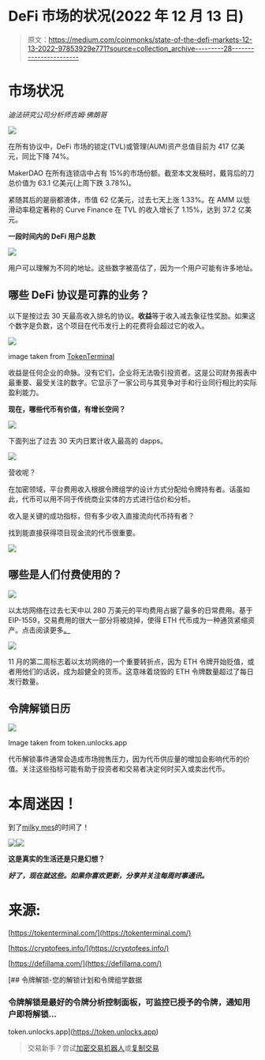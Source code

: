# DeFi 市场的状况(2022 年 12 月 13 日)

> 原文：<https://medium.com/coinmonks/state-of-the-defi-markets-12-13-2022-97853929e771?source=collection_archive---------28----------------------->

# 市场状况

*迪法研究公司分析师吉姆·佛朗哥*

![](img/240b24da63bb673848aee1bfafdfd8e3.png)

在所有协议中，DeFi 市场的锁定(TVL)或管理(AUM)资产总值目前为 417 亿美元，同比下降 74%。

MakerDAO 在所有连锁店中占有 15%的市场份额。截至本文发稿时，戴背后的刀总价值为 63.1 亿美元(上周下跌 3.78%)。

紧随其后的是丽都液体，市值 62 亿美元，过去七天上涨 1.33%。在 AMM 以低滑动率稳定著称的 Curve Finance 在 TVL 的收入增长了 1.15%，达到 37.2 亿美元。

**一段时间内的 DeFi 用户总数**

![](img/edc9e912340444ff4e87f2645fe26728.png)

用户可以理解为不同的地址。这些数字被高估了，因为一个用户可能有许多地址。

## 哪些 DeFi 协议是可靠的业务？

以下是按过去 30 天最高收入排名的协议。**收益**等于收入减去象征性奖励。如果这个数字是负数，这个项目在代币发行上的花费将会超过它的收入。

![](img/334e7ed48827d0894a9e5d018c69c47d.png)

image taken from [TokenTerminal](https://tokenterminal.com/terminal/metrics/earnings)

收益是任何企业的命脉。没有它们，企业将无法吸引投资者。这是公司财务报表中最重要、最受关注的数字。它显示了一家公司与其竞争对手和行业同行相比的实际盈利能力。

**现在，哪些代币有价值，有增长空间？**

![](img/e14e227d7433727ddee590e4b7407cca.png)

下面列出了过去 30 天内日累计收入最高的 dapps。

![](img/022dd3c260874d866cf5c4fd82036d78.png)

营收呢？

在加密领域，平台费用收入根据令牌组学的设计方式分配给令牌持有者。话虽如此，代币可以用不同于传统商业实体的方式进行估价和分析。

收入是关键的成功指标，但有多少收入直接流向代币持有者？

找到能直接获得项目现金流的代币很重要。

![](img/771c2e8846823c2f6c14a96863a512dd.png)

## 哪些是人们付费使用的？

![](img/c89a7eb43adb627dcf96acd5a42e6024.png)

以太坊网络在过去七天中以 280 万美元的平均费用占据了最多的日常费用。基于 EIP-1559，交易费用的很大一部分将被烧掉，使得 ETH 代币成为一种通货紧缩资产。点击阅读更多[。](https://legacy.ethgasstation.info/blog/eip-1559/)

![](img/5fb15cde583e05af01052e4402d1dede.png)

11 月的第二周标志着以太坊网络的一个重要转折点，因为 ETH 令牌开始贬值，或者用他们的话说，成为超健全的货币。这意味着烧毁的 ETH 令牌数量超过了每日发行数量。

## 令牌解锁日历

![](img/3a39ee8f21f815b87535529501b2eb4e.png)

Image taken from token.unlocks.app

代币解锁事件通常会造成市场抛售压力，因为代币供应量的增加会影响代币的价值。关注这些指标可能有助于投资者和交易者决定何时买入或卖出代币。

# 本周迷因！

到了[milky mes](https://milkroad.com/)的时间了！

![](img/d6a1f38cf4fd5e03ede031b64817c240.png)![](img/babe34d5d98890bf127ff85914aff94d.png)

**这是真实的生活还是只是幻想？**

***好了，现在就这些。如果你喜欢更新，分享并关注每周时事通讯。***

# 来源:

[https://tokenterminal.com/](https://tokenterminal.com/)

[https://cryptofees.info/](https://cryptofees.info/)

[https://defillama.com/](https://defillama.com/)

[](https://token.unlocks.app) [## 令牌解锁-您的解锁计划和令牌组学数据

### 令牌解锁是最好的令牌分析控制面板，可监控已授予的令牌，通知用户即将解锁…

token.unlocks.app](https://token.unlocks.app) 

> 交易新手？尝试[加密交易机器人](/coinmonks/crypto-trading-bot-c2ffce8acb2a)或[复制交易](/coinmonks/top-10-crypto-copy-trading-platforms-for-beginners-d0c37c7d698c)